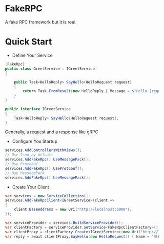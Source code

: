 # FakeRPC

A fake RPC framework but it is real.

# Quick Start

* Define Your Service

```csharp
[FakeRpc]
public class GreetService : IGreetService
{

    public Task<HelloReply> SayHello(HelloRequest request)
    {
        return Task.FromResult(new HelloReply { Message = $"Hello {request.Name}" });
    }
}

public interface IGreetService
{
    Task<HelloReply> SayHello(HelloRequest request);
}
```

Generally, a request and a response like gRPC

* Configure You Startup

```csharp
services.AddControllersWithViews();
// Use Json by default
services.AddFakeRpc().UseMessagePack();
// Use Protobuf 
services.AddFakeRpc().UseProtobuf();
// Use MessagePack
services.AddFakeRpc().UseMessagePack();
```

* Create Your Client

```csharp
var services = new ServiceCollection();
services.AddFakeRpcClient<IGreetService>(client =>
{
    client.BaseAddress = new Uri("http://localhost:5000");
});

var serviceProvider = services.BuildServiceProvider();
var clientFactory = serviceProvider.GetService<FakeRpcClientFactory>();
var clientProxy = clientFactory.Create<IGreetService>(new Uri("http://localhost:5000"));
var reply = await clientProxy.SayHello(new HelloRequest() { Name = "张三" });
```


